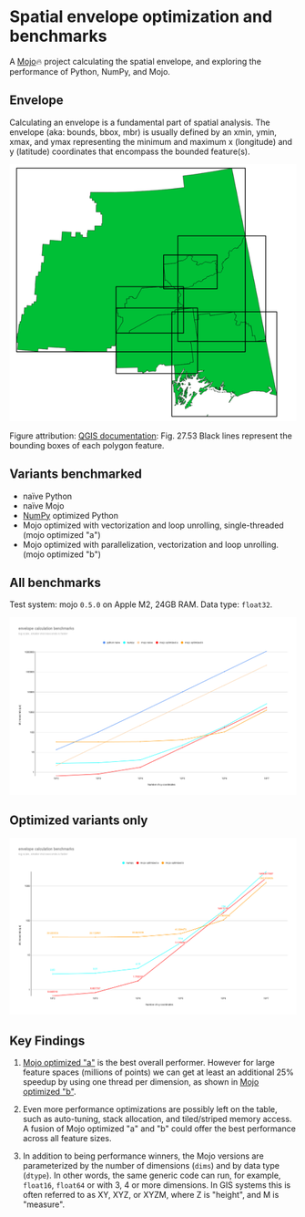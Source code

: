 # Spatial envelope optimization and benchmarks

A [Mojo](https://github.com/modularml/mojo)🔥 project calculating the spatial envelope, and exploring the
performance of Python, NumPy, and Mojo.

## Envelope

Calculating an envelope is a fundamental part of spatial analysis. The envelope
(aka: bounds, bbox, mbr) is usually defined by an xmin, ymin, xmax, and ymax
representing the minimum and maximum x (longitude) and y (latitude) coordinates
that encompass the bounded feature(s).

![bounding box](./docs/img/bounding_box.png)

Figure attribution: [QGIS documentation](https://docs.qgis.org/3.28/en/docs/user_manual/processing_algs/qgis/vectorgeometry.html#bounding-boxes): Fig. 27.53 Black lines represent the bounding boxes of each polygon feature.

## Variants benchmarked

- naïve Python
- naïve Mojo
- [NumPy](https://numpy.org/) optimized Python
- Mojo optimized with vectorization and loop unrolling, single-threaded (mojo optimized "a")
- Mojo optimized with parallelization, vectorization and loop unrolling. (mojo optimized "b")

## All benchmarks

Test system: mojo `0.5.0` on Apple M2, 24GB RAM. Data type: `float32`.

![overall benchmarks](./docs/img/benchmarks-1.png)

## Optimized variants only

![optimized benchmarks](./docs/img/benchmarks-2.png)

## Key Findings

1. [Mojo optimized "a"](./mojo_impl/optimized_a.mojo) is the best overall
performer. However for large feature spaces (millions of points) we can get
at least an additional 25% speedup by using one thread per dimension, as shown in
[Mojo optimized "b"](./mojo_impl/optimized_b.mojo).

2. Even more performance optimizations are possibly left on the table, such as
auto-tuning, stack allocation, and tiled/striped memory access. A fusion of
Mojo optimized "a" and "b" could offer the best performance across all feature
sizes.

3. In addition to being performance winners, the Mojo versions are parameterized by
the number of dimensions (`dims`) and by data type (`dtype`). In other words,
the same generic code can run, for example, `float16`, `float64` or with 3,
4 or more dimensions. In GIS systems this is often referred to as XY, XYZ, or
XYZM, where Z is "height", and M is "measure".
